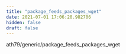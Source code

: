 ```yaml
---
title: "package_feeds_packages_wget"
date: 2021-07-01 17:06:20.982706
hidden: false
draft: false
---
```


ath79/generic/package_feeds_packages_wget

